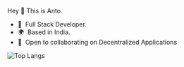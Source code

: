 Hey 👋 This is Anto.
* 🧠  Full Stack Developer.
* 🌍  Based in India.
* 🤝  Open to collaborating on Decentralized Applications

![Top Langs](https://github-readme-stats.vercel.app/api/top-langs/?username=0xAnto&langs_count=5&layout=compact&hide=PHP)

